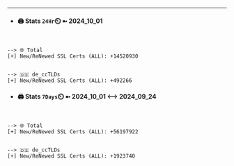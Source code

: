 

---
- #### 🖨️ **Stats** `24Hr`⏲️ ➼ 2024_10_01
```console


--> 🌐 Total
[+] New/ReNewed SSL Certs (ALL): +14520930


--> 🇩🇪 de_ccTLDs
[+] New/ReNewed SSL Certs (ALL): +492266

```

- #### 🖨️ **Stats** `7Days`⏲️ ➼ 2024_10_01 <--> 2024_09_24
```console


--> 🌐 Total
[+] New/ReNewed SSL Certs (ALL): +56197922


--> 🇩🇪 de_ccTLDs
[+] New/ReNewed SSL Certs (ALL): +1923740

```

